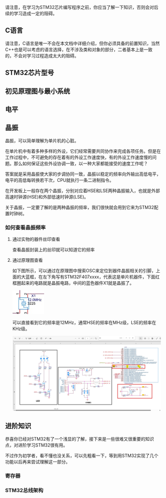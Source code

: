 
请注意，在学习为STM32芯片编写程序之前，你应当了解一下知识，否则会对后续的学习造成一定的阻碍。

## C语言
请注意，C语言是唯一不会在本文档中详细介绍，但你必须具备的前置知识，当然C++也是可以考虑的语言选择，在不涉及类和对象的部分，二者基本上是一致的，不会对学习过程造成太大的阻碍。

## STM32芯片型号

## 初见原理图与最小系统


## 电平

## 晶振
晶振，可以简单理解为单片机的心脏。

在单片机中有着多种多样的外设，它们经常需要共同协作来完成各项任务。但是在工作过程中，不可避免的存在着有的外设工作速度快，有的外设工作速度慢的问题。那么如何保证这些外设协调一致，以一种大家都能接受的速度工作呢？

答案就是采用晶振使大家的步调协同一致，晶振以稳定的频率向外输出高低电平，电平的高低每转换若干次，CPU就执行一条二进制指令。

在开发板上一般存在两个晶振，分别对应着HSE和LSE两种晶振输入，也就是外部高速时钟源(HSE)和外部低速时钟源(LSE)。

关于晶振，一定要了解的是两种晶振的频率，我们很快就会用到它来为STM32配置时钟树。

### 如何查看晶振频率

1. 通过实物的器件丝印查看
   
    查看晶振封装上的丝印就可以知道它的频率

2. 通过原理图查看
   
    如下图所示，可以通过在原理图中搜索OSC来定位到器件晶振相关的引脚，上面的大蓝框，在左下角写有STM32F407xxxx，代表这是单片机器件，下面红框圈起来的电路就是晶振电路，中间的蓝色器件X1就是晶振了。
    
    ![晶振](..\images\Basic\晶振.jpg)
    
    可以直接看到它的频率是12MHz，通常HSE的频率在MHz级，LSE的频率在KHz级。
    
    ![通过原理图查看外部晶振频率](..\images\Basic\如何查找外部晶振频率.jpg)



## 进阶知识
恭喜你已经对STM32有了一个浅显的了解，接下来是一些很难又很重要的知识点，对进阶学习STM32很有用。

不过作为初学者，看不懂也没关系，可以先粗看一下，等到用STM32实现了几个功能以后再来尝试理解这一部分。
### 寄存器

### STM32总线架构